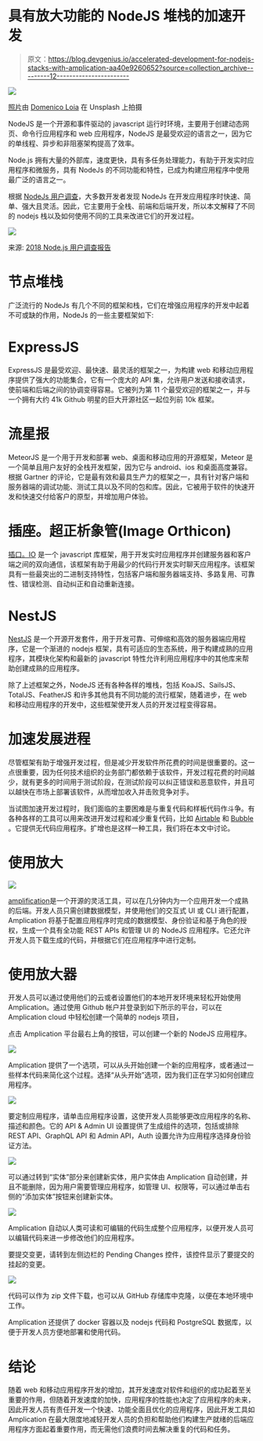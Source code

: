 # 具有放大功能的 NodeJS 堆栈的加速开发

> 原文：<https://blog.devgenius.io/accelerated-development-for-nodejs-stacks-with-amplication-aa40e9260652?source=collection_archive---------12----------------------->

![](img/77b393da1dbf42818928fa175e175076.png)

[照片](https://unsplash.com/photos/EhTcC9sYXsw)由 [Domenico Loia](https://unsplash.com/@domenicoloia) 在 Unsplash 上拍摄

NodeJS 是一个开源和事件驱动的 javascript 运行时环境，主要用于创建动态网页、命令行应用程序和 web 应用程序，NodeJS 是最受欢迎的语言之一，因为它的单线程、异步和非阻塞架构提高了效率。

Node.js 拥有大量的外部库，速度更快，具有多任务处理能力，有助于开发实时应用程序和微服务，具有 NodeJs 的不同功能和特性，已成为构建应用程序中使用最广泛的语言之一。

根据 [NodeJs 用户调查](https://nodejs.org/en/user-survey-report/)，大多数开发者发现 NodeJs 在开发应用程序时快速、简单、强大且灵活。因此，它主要用于全栈、前端和后端开发，所以本文解释了不同的 nodejs 栈以及如何使用不同的工具来改进它们的开发过程。

![](img/418efcc42b7769fc9468f63672c0f51b.png)

来源: [2018 Node.js 用户调查报告](https://nodejs.org/en/user-survey-report/#overview)

# 节点堆栈

广泛流行的 NodeJs 有几个不同的框架和栈，它们在增强应用程序的开发中起着不可或缺的作用，NodeJs 的一些主要框架如下:

# ExpressJS

ExpressJS 是最受欢迎、最快速、最灵活的框架之一，为构建 web 和移动应用程序提供了强大的功能集合，它有一个庞大的 API 集，允许用户发送和接收请求，使前端和后端之间的协调变得容易。它被列为第 11 个最受欢迎的框架之一，并与一个拥有大约 41k Github 明星的巨大开源社区一起位列前 10k 框架。

# 流星报

MeteorJS 是一个用于开发和部署 web、桌面和移动应用的开源框架，Meteor 是一个简单且用户友好的全栈开发框架，因为它与 android、ios 和桌面高度兼容。根据 Gartner 的评论，它是最有效和最具生产力的框架之一，具有针对客户端和服务器端的调试功能、测试工具以及不同的包和库。因此，它被用于软件的快速开发和快速交付给客户的原型，并增加用户体验。

# 插座。超正析象管(Image Orthicon)

[插口。IO](https://socket.io/) 是一个 javascript 库框架，用于开发实时应用程序并创建服务器和客户端之间的双向通信，该框架有助于用最少的代码行开发实时聊天应用程序。该框架具有一些最突出的二进制支持特性，包括客户端和服务器端支持、多路复用、可靠性、错误检测、自动纠正和自动重新连接。

# NestJS

[NestJS](https://nestjs.com/) 是一个开源开发套件，用于开发可靠、可伸缩和高效的服务器端应用程序，它是一个渐进的 nodejs 框架，具有可适应的生态系统，用于构建成熟的应用程序，其模块化架构和最新的 javascript 特性允许利用应用程序中的其他库来帮助创建成熟的应用程序。

除了上述框架之外，NodeJS 还有各种各样的堆栈，包括 KoaJS、SailsJS、TotalJS、FeatherJS 和许多其他具有不同功能的流行框架，随着进步，在 web 和移动应用程序的开发中，这些框架使开发人员的开发过程变得容易。

# 加速发展进程

尽管框架有助于增强开发过程，但是减少开发软件所花费的时间是很重要的。这一点很重要，因为任何技术组织的业务部门都依赖于该软件，开发过程花费的时间越少，就有更多的时间用于测试阶段，在测试阶段可以纠正错误和恶意软件，并且可以越快在市场上部署该软件，从而增加收入并击败竞争对手。

当试图加速开发过程时，我们面临的主要困难是与重复代码和样板代码作斗争。有各种各样的工具可以用来改进开发过程和减少重复代码，比如 [Airtable](https://www.airtable.com/) 和 [Bubble](https://bubble.io/) 。它提供无代码应用程序。扩增也是这样一种工具，我们将在本文中讨论。

# 使用放大

![](img/5c86120f46d8383582b9832eeb470fa3.png)

[amplification](https://amplication.com/)是一个开源的灵活工具，可以在几分钟内为一个应用开发一个成熟的后端。开发人员只需创建数据模型，并使用他们的交互式 UI 或 CLI 进行配置，Amplication 将基于配置应用程序时完成的数据模型、身份验证和基于角色的授权，生成一个具有全功能 REST APIs 和管理 UI 的 NodeJS 应用程序。它还允许开发人员下载生成的代码，并根据它们在应用程序中进行定制。

# 使用放大器

开发人员可以通过使用他们的云或者设置他们的本地开发环境来轻松开始使用 Amplication。通过使用 Github 帐户并登录到如下所示的平台，可以在 Amplication cloud 中轻松创建一个简单的 nodejs 项目，

点击 Amplication 平台最右上角的按钮，可以创建一个新的 NodeJS 应用程序。

![](img/ccc4253654361940ea5e9936d0c55cdb.png)

Amplication 提供了一个选项，可以从头开始创建一个新的应用程序，或者通过一些样本代码来简化这个过程。选择“从头开始”选项，因为我们正在学习如何创建应用程序。

![](img/bc6193f3a91737034f4e63a203818c6c.png)

要定制应用程序，请单击应用程序设置，这使开发人员能够更改应用程序的名称、描述和颜色。它的 API & Admin UI 设置提供了生成组件的选项，包括或排除 REST API、GraphQL API 和 Admin API，Auth 设置允许为应用程序选择身份验证方法。

![](img/baf4298eae6aba4f5b0c84f3fc35a80c.png)

可以通过转到“实体”部分来创建新实体，用户实体由 Amplication 自动创建，并且不能删除，因为用户需要管理应用程序，如管理 UI、权限等，可以通过单击右侧的“添加实体”按钮来创建新实体。

![](img/75cf6daac702ff121c48ca8b679b57fa.png)

Amplication 自动以人类可读和可编辑的代码生成整个应用程序，以便开发人员可以编辑代码来进一步修改他们的应用程序。

要提交变更，请转到左侧边栏的 Pending Changes 控件，该控件显示了要提交的挂起的变更。

![](img/6eba29f7ebfbebfe2c78199853674a52.png)

代码可以作为 zip 文件下载，也可以从 GitHub 存储库中克隆，以便在本地环境中工作。

Amplication 还提供了 docker 容器以及 nodejs 代码和 PostgreSQL 数据库，以便于开发人员方便地部署和使用代码。

# 结论

随着 web 和移动应用程序开发的增加，其开发速度对软件和组织的成功起着至关重要的作用，但随着开发速度的加快，应用程序的性能也决定了应用程序的未来，因此开发人员有责任开发一个快速、功能全面且优化的应用程序，因此开发工具如 Amplication 在最大限度地减轻开发人员的负担和帮助他们构建生产就绪的后端应用程序方面起着重要作用，而无需他们浪费时间去解决重复的代码和任务。
